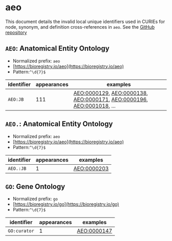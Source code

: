 # aeo

This document details the invalid local unique identifiers used in CURIEs
for node, synonym, and definition cross-references in `aeo`. See the [GitHub repository](https://github.com/obophenotype/human-developmental-anatomy-ontology)


## `AEO`: Anatomical Entity Ontology

- Normalized prefix: `aeo`
- [https://bioregistry.io/aeo](https://bioregistry.io/aeo)
- Pattern:`^\d{7}$`

| identifier   |   appearances | examples                                                                                                                                                                                                                                                           |
|--------------|---------------|--------------------------------------------------------------------------------------------------------------------------------------------------------------------------------------------------------------------------------------------------------------------|
| `AEO:JB`     |           111 | [AEO:0000129](https://bioregistry.io/AEO:0000129), [AEO:0000138](https://bioregistry.io/AEO:0000138), [AEO:0000171](https://bioregistry.io/AEO:0000171), [AEO:0000196](https://bioregistry.io/AEO:0000196), [AEO:0001018](https://bioregistry.io/AEO:0001018), ... |

## `AEO.`: Anatomical Entity Ontology

- Normalized prefix: `aeo`
- [https://bioregistry.io/aeo](https://bioregistry.io/aeo)
- Pattern:`^\d{7}$`

| identifier   |   appearances | examples                                          |
|--------------|---------------|---------------------------------------------------|
| `AEO.:JB`    |             1 | [AEO:0000203](https://bioregistry.io/AEO:0000203) |

## `GO`: Gene Ontology

- Normalized prefix: `go`
- [https://bioregistry.io/go](https://bioregistry.io/go)
- Pattern:`^\d{7}$`

| identifier   |   appearances | examples                                          |
|--------------|---------------|---------------------------------------------------|
| `GO:curator` |             1 | [AEO:0000147](https://bioregistry.io/AEO:0000147) |

